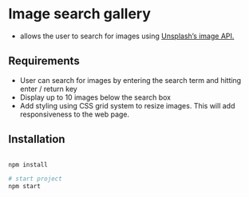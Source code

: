 # Image search gallery

- allows the user to search for images using [Unsplash’s image API.](https://unsplash.com/developers)

## Requirements

- User can search for images by entering the search term and hitting enter / return key
- Display up to 10 images below the search box
- Add styling using CSS grid system to resize images. This will add responsiveness to the web page.

## Installation

```bash

npm install

# start project
npm start
```